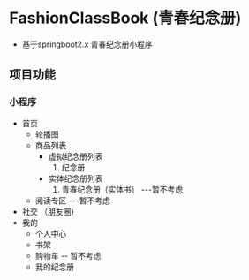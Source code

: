 # FashionClassBook (青春纪念册)

- 基于springboot2.x 青春纪念册小程序

## 项目功能

### 小程序

- 首页 
  - 轮播图
  - 商品列表
    - 虚拟纪念册列表
        1. 纪念册
    - 实体纪念册列表
        1. 青春纪念册（实体书）    ---暂不考虑
  - 阅读专区                    ---暂不考虑
- 社交 （朋友圈）
- 我的 
  - 个人中心 
  - 书架
  - 购物车                 -- 暂不考虑 
  - 我的纪念册
